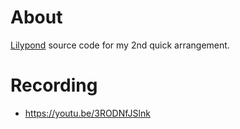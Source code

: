 # About

[Lilypond](https://lilypond.org/) source code for my 2nd quick arrangement.

# Recording

- https://youtu.be/3RODNfJSlnk
